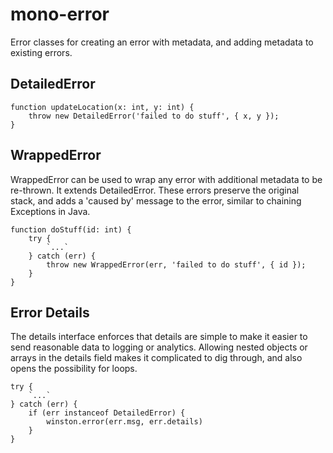 # mono-error

Error classes for creating an error with metadata, and adding metadata to existing errors.

## DetailedError

```
function updateLocation(x: int, y: int) {
    throw new DetailedError('failed to do stuff', { x, y });
}
```



## WrappedError

WrappedError can be used to wrap any error with additional metadata to be re-thrown. It extends DetailedError.
These errors preserve the original stack, and adds a 'caused by' message to the error, similar to chaining Exceptions in Java.

```
function doStuff(id: int) {
    try {
        `...`
    } catch (err) {
        throw new WrappedError(err, 'failed to do stuff', { id });
    }
}

```

## Error Details

The details interface enforces that details are simple to make it easier to send reasonable data to logging or analytics.
Allowing nested objects or arrays in the details field makes it complicated to dig through, and also opens the possibility for
loops. 

```
try {
    `...`
} catch (err) {
    if (err instanceof DetailedError) {
        winston.error(err.msg, err.details)
    }
}
```